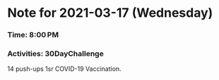 # Note for 2021-03-17 (Wednesday)
### Time: 8:00 PM
### Activities: 30DayChallenge

14 push-ups   1sr COVID-19 Vaccination.
